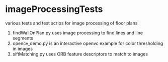 # imageProcessingTests
various tests and test scrips for image processing of floor plans
1. findWallOnPlan.py uses image processing to find lines and line segments
2. opencv_demo.py is an interactive openvc example for color thresholding in images
3. siftMatching.py uses ORB feature descriptors to match to images
